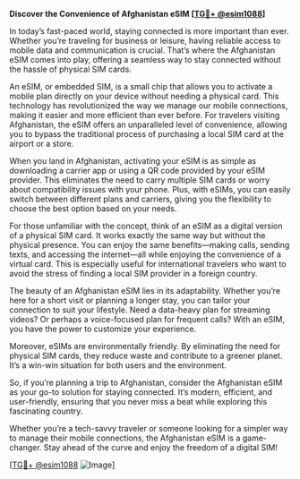 **Discover the Convenience of Afghanistan eSIM [[TG💪+ @esim1088](https://t.me/s/esim1088)]**

In today’s fast-paced world, staying connected is more important than ever. Whether you’re traveling for business or leisure, having reliable access to mobile data and communication is crucial. That’s where the Afghanistan eSIM comes into play, offering a seamless way to stay connected without the hassle of physical SIM cards.

An eSIM, or embedded SIM, is a small chip that allows you to activate a mobile plan directly on your device without needing a physical card. This technology has revolutionized the way we manage our mobile connections, making it easier and more efficient than ever before. For travelers visiting Afghanistan, the eSIM offers an unparalleled level of convenience, allowing you to bypass the traditional process of purchasing a local SIM card at the airport or a store.

When you land in Afghanistan, activating your eSIM is as simple as downloading a carrier app or using a QR code provided by your eSIM provider. This eliminates the need to carry multiple SIM cards or worry about compatibility issues with your phone. Plus, with eSIMs, you can easily switch between different plans and carriers, giving you the flexibility to choose the best option based on your needs.

For those unfamiliar with the concept, think of an eSIM as a digital version of a physical SIM card. It works exactly the same way but without the physical presence. You can enjoy the same benefits—making calls, sending texts, and accessing the internet—all while enjoying the convenience of a virtual card. This is especially useful for international travelers who want to avoid the stress of finding a local SIM provider in a foreign country.

The beauty of an Afghanistan eSIM lies in its adaptability. Whether you’re here for a short visit or planning a longer stay, you can tailor your connection to suit your lifestyle. Need a data-heavy plan for streaming videos? Or perhaps a voice-focused plan for frequent calls? With an eSIM, you have the power to customize your experience.

Moreover, eSIMs are environmentally friendly. By eliminating the need for physical SIM cards, they reduce waste and contribute to a greener planet. It’s a win-win situation for both users and the environment.

So, if you’re planning a trip to Afghanistan, consider the Afghanistan eSIM as your go-to solution for staying connected. It’s modern, efficient, and user-friendly, ensuring that you never miss a beat while exploring this fascinating country. 

Whether you’re a tech-savvy traveler or someone looking for a simpler way to manage their mobile connections, the Afghanistan eSIM is a game-changer. Stay ahead of the curve and enjoy the freedom of a digital SIM!

[[TG💪+ @esim1088](https://t.me/s/esim1088) ![Image](https://i.postimg.cc/Y0z9fWf4/image.png)]